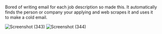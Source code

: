 Bored of writing email for each job description so made this.
It automatically finds the person or company your applying and web scrapes it and uses it to make a cold email.

![Screenshot (343)](https://github.com/user-attachments/assets/4804bb04-9a27-401b-bb1c-caaf45537161)
![Screenshot (344)](https://github.com/user-attachments/assets/2c419890-af13-432c-bcd0-d996bf124552)
